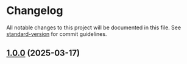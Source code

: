 # Changelog

All notable changes to this project will be documented in this file. See [standard-version](https://github.com/conventional-changelog/standard-version) for commit guidelines.

## [1.0.0](https://github.com/JuanluR8/commander-clock-react/compare/v0.0.0...v1.0.0) (2025-03-17)
